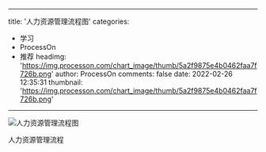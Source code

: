 
---
title: '人力资源管理流程图'
categories: 
 - 学习
 - ProcessOn
 - 推荐
headimg: 'https://img.processon.com/chart_image/thumb/5a2f9875e4b0462faa7f726b.png'
author: ProcessOn
comments: false
date: 2022-02-26 12:35:31
thumbnail: 'https://img.processon.com/chart_image/thumb/5a2f9875e4b0462faa7f726b.png'
---

<div>   
<img class="thumb" alt="人力资源管理流程图" src="https://img.processon.com/chart_image/thumb/5a2f9875e4b0462faa7f726b.png" referrerpolicy="no-referrer">
<p>人力资源管理流程</p>  
</div>
            